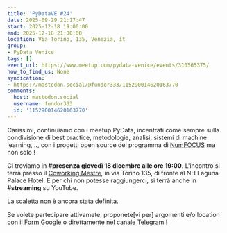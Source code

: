 ```yaml
---
title: 'PyDataVE #24'
date: 2025-09-29 21:17:47
start: 2025-12-18 19:00:00
end: 2025-12-18 21:00:00
location: Via Torino, 135, Venezia, it
group:
- PyData Venice
tags: []
event_url: https://www.meetup.com/pydata-venice/events/310565375/
how_to_find_us: None
syndication:
- https://mastodon.social/@fundor333/115290014620163770
comments:
  host: mastodon.social
  username: fundor333
  id: '115290014620163770'
---
```


Carissimi, continuiamo con i meetup PyData, incentrati come sempre sulla condivisione di best practice, metodologie, analisi, sistemi di machine learning, .., con i progetti open source del programma di [NumFOCUS](https://numfocus.org/sponsored-projects) ma non solo !

Ci troviamo in **#presenza giovedì 18 dicembre alle ore 19:00**.
L'incontro si terrà presso il [Coworking Mestre](https://www.google.com/maps/search/?api=1&query=45.480717%2C%2012.250518), in via Torino 135, di fronte al NH Laguna Palace Hotel. E per chi non potesse raggiungerci, si terrà anche in **#streaming** su YouTube.

La scaletta non è ancora stata definita.

Se volete partecipare attivamete, proponete[vi per] argomenti e/o location con il[ Form Google](https://forms.gle/rVMWxFnodHaNb9ab9) o direttamente nel canale Telegram !
